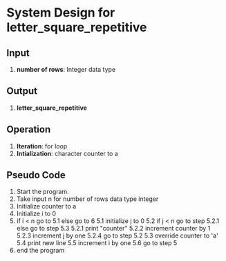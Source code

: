 # System Design for letter_square_repetitive

## Input
1. **number of rows**: Integer data type

## Output
1. **letter_square_repetitive**

## Operation
1. **Iteration**: for loop
2. **Intialization**: character counter to a

## Pseudo Code
1. Start the program.
2. Take input n for number of rows data type integer
3. Initialize counter to a
4. Initialize i to 0
5. if i < n go to 5.1 else go to 6
    5.1 initialize j to 0
    5.2 if j < n go to step 5.2.1 else go to step 5.3
        5.2.1 print "counter"
        5.2.2 increment counter by 1
        5.2.3 increment j by one 
        5.2.4 go to step 5.2
    5.3 override counter to 'a'
    5.4 print new line
    5.5 increment i by one
    5.6 go to step 5
6. end the program